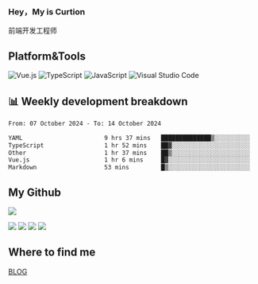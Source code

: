 ### Hey，My is Curtion
前端开发工程师
## Platform&Tools

![Vue.js](https://img.shields.io/badge/-Vue.js-4FC08D?style=flat-square&logo=Vue.js&logoColor=white)
![TypeScript](https://img.shields.io/badge/-TypeScript-007ACC?style=flat-square&logo=typescript&logoColor=white)
![JavaScript](https://img.shields.io/badge/-JavaScript-F7DF1E?style=flat-square&logo=javascript&logoColor=black)
![Visual Studio Code](https://img.shields.io/badge/-VSCode-007ACC?style=flat-square&logo=Visual-Studio-Code&logoColor=white)

## 📊 Weekly development breakdown

<!--START_SECTION:waka-->

```txt
From: 07 October 2024 - To: 14 October 2024

YAML                       9 hrs 37 mins   ██████████████▒░░░░░░░░░░   57.51 %
TypeScript                 1 hr 52 mins    ██▓░░░░░░░░░░░░░░░░░░░░░░   11.21 %
Other                      1 hr 37 mins    ██▒░░░░░░░░░░░░░░░░░░░░░░   09.68 %
Vue.js                     1 hr 6 mins     █▓░░░░░░░░░░░░░░░░░░░░░░░   06.66 %
Markdown                   53 mins         █▒░░░░░░░░░░░░░░░░░░░░░░░   05.36 %
```

<!--END_SECTION:waka-->

## My Github

![](http://github-profile-summary-cards.vercel.app/api/cards/profile-details?username=curtion&theme=nord_bright)

![](http://github-profile-summary-cards.vercel.app/api/cards/stats?username=curtion&theme=nord_bright)
![](http://github-profile-summary-cards.vercel.app/api/cards/productive-time?username=curtion&theme=nord_bright&utcOffset=8)
![](http://github-profile-summary-cards.vercel.app/api/cards/repos-per-language?username=curtion&theme=nord_bright)
![](http://github-profile-summary-cards.vercel.app/api/cards/most-commit-language?username=curtion&theme=nord_bright)

## Where to find me

[BLOG](https://blog.3gxk.net)

